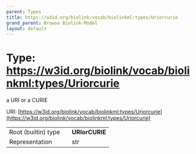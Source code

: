 ```yaml
---
parent: Types
title: https://w3id.org/biolink/vocab/biolinkml:types/Uriorcurie
grand_parent: Browse Biolink-Model
layout: default
---
```


# Type: https://w3id.org/biolink/vocab/biolinkml:types/Uriorcurie


a URI or a CURIE

URI: [https://w3id.org/biolink/vocab/biolinkml:types/Uriorcurie](https://w3id.org/biolink/vocab/biolinkml:types/Uriorcurie)

|  |  |  |
| --- | --- | --- |
| Root (builtin) type | | **URIorCURIE** |
| Representation | | str |

